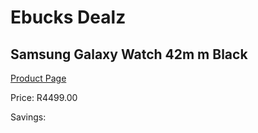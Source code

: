 
# Ebucks Dealz
## Samsung Galaxy Watch 42m m Black
[Product Page](https://www.ebucks.com/web/shop/productSelected.do?prodId=1206354683&catId=1233319390)

Price: R4499.00

Savings: 


	